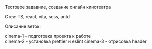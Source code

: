 Тестовое задавние, создание онлайн кинотеатра

Стек: TS, react, vita, scss, antd

Описание веток:

cinema-1 - подготовка проекта к работе  
cinema-2 - установка prettier и eslint
cinema-3 - отрисовка header
